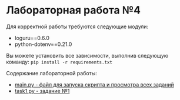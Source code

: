 # Лабораторная работа №4

Для корректной работы требуются следующие модули:
* loguru==0.6.0
* python-dotenv==0.21.0

Вы можете установить все зависимости, выполнив следующую команду: `pip install -r requirements.txt`

Содержание лабораторной работы:
+ <u> main.py - файл для запуска скрипта и просмотра всех заданий </u>
+ <u> task1.py - задание №1 </u>

